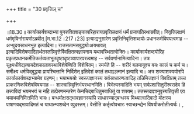 +++
title = "30 प्रवृत्तिञ् च"

+++
  
  
॥18.30॥ कार्याकार्यशब्दाभ्यां पुनरुक्तिशङ्कापरिहारायप्रवृत्तिलक्षणं
धर्मं प्रजापतिरथाब्रवीत्। निवृत्तिलक्षणं धर्ममृषिर्नारायणोऽब्रवीत्
\[म.भा.12।217।23\] इत्याद्यनुसारेण प्रवृत्तिनिवृत्तिशब्दयोः
प्रधानकर्मविषयत्वमाह -- अभ्युदयसाधनभूत इत्यादिना।
राजसतामसबुद्ध्योःअयथावत्
इत्यादिविशेषणादिहार्थतस्तन्निवृत्तेर्विवक्षितत्वज्ञापनाय
यथावस्थितत्वोक्तिः। कार्याकार्यशब्दयोरिह
प्रकृतप्रधानकर्मेतिकर्तव्यताभूतदृष्टादृष्टव्यापारपरत्वमाह --
सर्ववर्णानामित्यादिना। तत्र सूक्ष्मधीवेद्यत्वायदेशकालावस्थाविशेषेष्विति
विशेषितम्। स्मर्यते हि -- शरीरं बलमायुश्च वयः कालं च कर्म च। समीक्ष्य
धर्मविद्बुद्ध्या प्रायश्चित्तानि निर्दिशेत् इतिदेशं कालं तथाऽऽत्मानं
इत्यादि च। अत्र शक्याशक्ययोरपि कार्याकार्यशब्दाभ्यामेव ग्रहणम्। भयाभययोः
स्वरूपज्ञानस्य सर्वसाधारणत्वादिह तन्निमित्तज्ञानं विवक्षितम् तच्च
प्राकरणिकविशेषविषयमाह -- शास्त्रान्निवृत्तिर्भयस्थानमिति।
बिभेत्यस्मादिति भयम् सर्वप्रशासितुरीश्वरादेव हि तत्त्वविदां भयमभयं च नहि
तत्प्रेरणमन्तरेण केनचिद्बाधितुमबाधितुं वा शक्यम्।
ततस्तदाज्ञानुवृत्त्यतिवृत्ती एव भयाभयनिमित्तमिति भावः।
बन्धमोक्षसद्भावज्ञानस्यापि साधारण्याद्बन्धस्य मिथ्यात्वादिवादो मोक्षस्य
पाषाणवद्भावादिमतं च याथात्म्यशब्देन व्युदस्तम्। वेत्तीति कर्तृत्वोपचारः
स्वाच्छन्द्येन विषयीकरोतीत्यर्थः। ,
